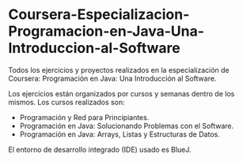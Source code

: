 # Coursera-Especializacion-Programacion-en-Java-Una-Introduccion-al-Software

Todos los ejercicios y proyectos realizados en la especialización de Coursera: Programación en Java: Una Introducción al Software.

Los ejercicios están organizados por cursos y semanas dentro de los mismos. Los cursos realizados son:
- Programación y Red para Principiantes.
- Programación en Java: Solucionando Problemas con el Software.
- Programación en Java: Arrays, Listas y Estructuras de Datos.


El entorno de desarrollo integrado (IDE) usado es BlueJ.
